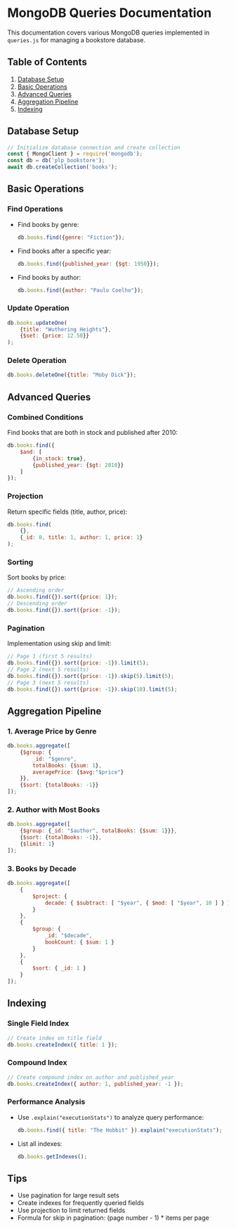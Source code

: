 # MongoDB Queries Documentation

This documentation covers various MongoDB queries implemented in `queries.js` for managing a bookstore database.

## Table of Contents
1. [Database Setup](#database-setup)
2. [Basic Operations](#basic-operations)
3. [Advanced Queries](#advanced-queries)
4. [Aggregation Pipeline](#aggregation-pipeline)
5. [Indexing](#indexing)

## Database Setup
```javascript
// Initialize database connection and create collection
const { MongoClient } = require('mongodb');
const db = db('plp_bookstore');
await db.createCollection('books');
```

## Basic Operations

### Find Operations
- Find books by genre:
  ```javascript
  db.books.find({genre: "Fiction"});
  ```
- Find books after a specific year:
  ```javascript
  db.books.find({published_year: {$gt: 1950}});
  ```
- Find books by author:
  ```javascript
  db.books.find({author: "Paulo Coelho"});
  ```

### Update Operation
```javascript
db.books.updateOne(
    {title: "Wuthering Heights"},
    {$set: {price: 12.50}}
);
```

### Delete Operation
```javascript
db.books.deleteOne({title: "Moby Dick"});
```

## Advanced Queries

### Combined Conditions
Find books that are both in stock and published after 2010:
```javascript
db.books.find({
    $and: [
        {in_stock: true},
        {published_year: {$gt: 2010}}
    ]
});
```

### Projection
Return specific fields (title, author, price):
```javascript
db.books.find(
    {},
    {_id: 0, title: 1, author: 1, price: 1}
);
```

### Sorting
Sort books by price:
```javascript
// Ascending order
db.books.find({}).sort({price: 1});
// Descending order
db.books.find({}).sort({price: -1});
```

### Pagination
Implementation using skip and limit:
```javascript
// Page 1 (first 5 results)
db.books.find({}).sort({price: -1}).limit(5);
// Page 2 (next 5 results)
db.books.find({}).sort({price: -1}).skip(5).limit(5);
// Page 3 (next 5 results)
db.books.find({}).sort({price: -1}).skip(10).limit(5);
```

## Aggregation Pipeline

### 1. Average Price by Genre
```javascript
db.books.aggregate([
    {$group: {
        _id: "$genre",
        totalBooks: {$sum: 1},
        averagePrice: {$avg:"$price"}
    }},
    {$sort: {totalBooks: -1}}
]);
```

### 2. Author with Most Books
```javascript
db.books.aggregate([
    {$group: {_id: "$author", totalBooks: {$sum: 1}}},
    {$sort: {totalBooks: -1}},
    {$limit: 1}
]);
```

### 3. Books by Decade
```javascript
db.books.aggregate([
    {
        $project: {
            decade: { $subtract: [ "$year", { $mod: [ "$year", 10 ] } ] }
        }
    },
    {
        $group: {
            _id: "$decade",
            bookCount: { $sum: 1 }
        }
    },
    {
        $sort: { _id: 1 }
    }
]);
```

## Indexing

### Single Field Index
```javascript
// Create index on title field
db.books.createIndex({ title: 1 });
```

### Compound Index
```javascript
// Create compound index on author and published_year
db.books.createIndex({ author: 1, published_year: -1 });
```

### Performance Analysis
- Use `.explain("executionStats")` to analyze query performance:
  ```javascript
  db.books.find({ title: "The Hobbit" }).explain("executionStats");
  ```
- List all indexes:
  ```javascript
  db.books.getIndexes();
  ```

## Tips
- Use pagination for large result sets
- Create indexes for frequently queried fields
- Use projection to limit returned fields
- Formula for skip in pagination: (page number - 1) * items per page
